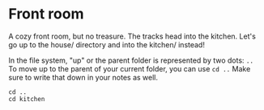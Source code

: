 # Front room

A cozy front room, but no treasure. The tracks head into the kitchen. Let's go up to the house/ directory and into the kitchen/ instead!

In the file system, "up" or the parent folder is represented by two dots: ``..``
To move up to the parent of your current folder, you can use ``cd ..``
Make sure to write that down in your notes as well.

```
cd ..
cd kitchen
```
